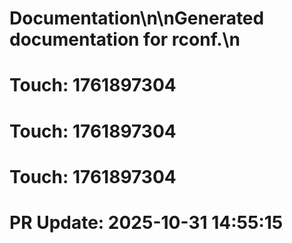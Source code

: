 # Documentation\n\nGenerated documentation for rconf.\n

# Touch: 1761897304

# Touch: 1761897304

# Touch: 1761897304

# PR Update: 2025-10-31 14:55:15
